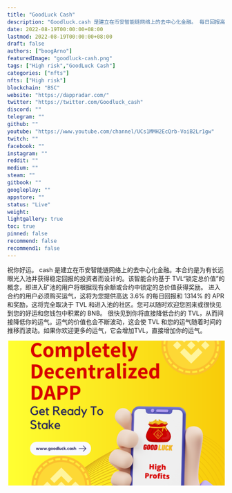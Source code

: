 ```yaml
---
title: "GoodLuck Cash"
description: "Goodluck.cash 是建立在币安智能链网络上的去中心化金融。 每日回报高达 3.6% 每日回报和 1314% 年利率"
date: 2022-08-19T00:00:00+08:00
lastmod: 2022-08-19T00:00:00+08:00
draft: false
authors: ["boogArno"]
featuredImage: "goodluck-cash.png"
tags: ["High risk","GoodLuck Cash"]
categories: ["nfts"]
nfts: ["High risk"]
blockchain: "BSC"
website: "https://dappradar.com/"
twitter: "https://twitter.com/Goodluck_cash"
discord: ""
telegram: ""
github: ""
youtube: "https://www.youtube.com/channel/UCs1MMH2EcQrb-VoiB2Lr1gw"
twitch: ""
facebook: ""
instagram: ""
reddit: ""
medium: ""
steam: ""
gitbook: ""
googleplay: ""
appstore: ""
status: "Live"
weight: 
lightgallery: true
toc: true
pinned: false
recommend: false
recommend1: false
---
```

祝你好运。 cash 是建立在币安智能链网络上的去中心化金融。本合约是为有长远眼光入池并获得稳定回报的投资者而设计的。该智能合约基于 TVL“锁定总价值”的概念，即进入矿池的用户将根据现有余额或合约中锁定的总价值获得奖励。
进入合约的用户必须购买运气，这将为您提供高达 3.6% 的每日回报和 1314% 的 APR 和奖励，这将完全取决于 TVL 和进入池的社区。您可以随时欢迎您回来或很快见到您的好运和您钱包中积累的 BNB。
很快见到你将直接降低合约的 TVL，从而间接降低你的运气。运气的价值也会不断波动，这会使 TVL 和您的运气随着时间的推移而波动。如果你欢迎更多的运气，它会增加TVL，直接增加你的运气。

![goodluckcash-dapp-high-risk-bsc-image1_1dc7dd08b3641d41c2e5293fb3551015](goodluckcash-dapp-high-risk-bsc-image1_1dc7dd08b3641d41c2e5293fb3551015.png)